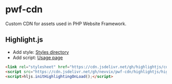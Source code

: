# pwf-cdn

Custom CDN for assets used in PHP Website Framework.

## Highlight.js

- Add style: [Styles directory](https://github.com/highlightjs/highlight.js/tree/master/src/styles)
- Add script: [Usage page](https://highlightjs.org/usage)

```HTML
<link rel="stylesheet" href="https://cdn.jsdelivr.net/gh/highlightjs/cdn-release/build/styles/tomorrow-night-bright.min.css" media="screen">
<script src="https://cdn.jsdelivr.net/gh/nevvix/pwf-cdn/highlightjs/highlight.pack.js"></script>
<script>hljs.initHighlightingOnLoad();</script>
```
